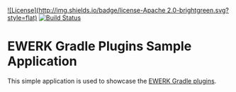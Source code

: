 [![License](http://img.shields.io/badge/license-Apache 2.0-brightgreen.svg?style=flat)](http://www.apache.org/licenses/LICENSE-2.0) [![Build Status](http://img.shields.io/travis/ewerk/gradle-plugins-samples.svg?style=flat)](https://travis-ci.org/ewerk/gradle-plugins-samples)

# EWERK Gradle Plugins Sample Application
This simple application is used to showcase the [EWERK Gradle plugins](https://github.com/ewerk/gradle-plugins).
